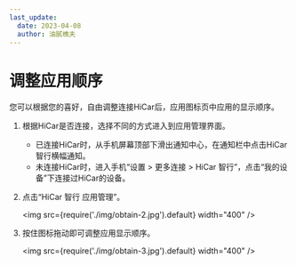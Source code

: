```yaml
---
last_update:
  date: 2023-04-08
  author: 油腻樵夫
---
```


# 调整应用顺序

您可以根据您的喜好，自由调整连接HiCar后，应用图标页中应用的显示顺序。

1. 根据HiCar是否连接，选择不同的方式进入到应用管理界面。
    * 已连接HiCar时，从手机屏幕顶部下滑出通知中心，在通知栏中点击HiCar智行横幅通知。
    * 未连接HiCar时，进入手机“设置 > 更多连接 > HiCar 智行”，点击“我的设备”下连接过HiCar的设备。

2. 点击“HiCar 智行 应用管理”。

    <img
        src={require('./img/obtain-2.jpg').default}
        width="400" 
    />

3. 按住图标拖动即可调整应用显示顺序。

    <img
        src={require('./img/obtain-3.jpg').default}
        width="400" 
    />